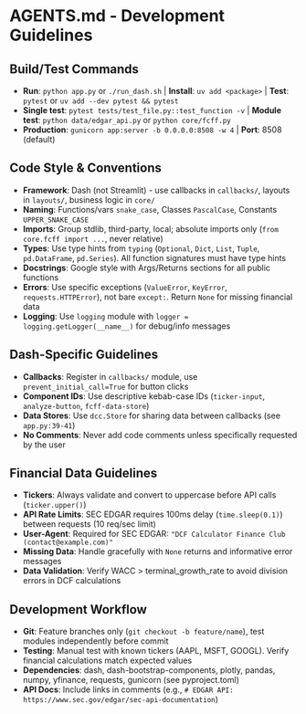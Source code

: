 # AGENTS.md - Development Guidelines

## Build/Test Commands

- **Run**: `python app.py` or `./run_dash.sh` | **Install**: `uv add <package>` | **Test**: `pytest` or `uv add --dev pytest && pytest`
- **Single test**: `pytest tests/test_file.py::test_function -v` | **Module test**: `python data/edgar_api.py` or `python core/fcff.py`
- **Production**: `gunicorn app:server -b 0.0.0.0:8508 -w 4` | **Port**: 8508 (default)

## Code Style & Conventions

- **Framework**: Dash (not Streamlit) - use callbacks in `callbacks/`, layouts in `layouts/`, business logic in `core/`
- **Naming**: Functions/vars `snake_case`, Classes `PascalCase`, Constants `UPPER_SNAKE_CASE`
- **Imports**: Group stdlib, third-party, local; absolute imports only (`from core.fcff import ...`, never relative)
- **Types**: Use type hints from `typing` (`Optional`, `Dict`, `List`, `Tuple`, `pd.DataFrame`, `pd.Series`). All function signatures must have type hints
- **Docstrings**: Google style with Args/Returns sections for all public functions
- **Errors**: Use specific exceptions (`ValueError`, `KeyError`, `requests.HTTPError`), not bare `except:`. Return `None` for missing financial data
- **Logging**: Use `logging` module with `logger = logging.getLogger(__name__)` for debug/info messages

## Dash-Specific Guidelines

- **Callbacks**: Register in `callbacks/` module, use `prevent_initial_call=True` for button clicks
- **Component IDs**: Use descriptive kebab-case IDs (`ticker-input`, `analyze-button`, `fcff-data-store`)
- **Data Stores**: Use `dcc.Store` for sharing data between callbacks (see `app.py:39-41`)
- **No Comments**: Never add code comments unless specifically requested by the user

## Financial Data Guidelines

- **Tickers**: Always validate and convert to uppercase before API calls (`ticker.upper()`)
- **API Rate Limits**: SEC EDGAR requires 100ms delay (`time.sleep(0.1)`) between requests (10 req/sec limit)
- **User-Agent**: Required for SEC EDGAR: `"DCF Calculator Finance Club (contact@example.com)"`
- **Missing Data**: Handle gracefully with `None` returns and informative error messages
- **Data Validation**: Verify WACC > terminal_growth_rate to avoid division errors in DCF calculations

## Development Workflow

- **Git**: Feature branches only (`git checkout -b feature/name`), test modules independently before commit
- **Testing**: Manual test with known tickers (AAPL, MSFT, GOOGL). Verify financial calculations match expected values
- **Dependencies**: dash, dash-bootstrap-components, plotly, pandas, numpy, yfinance, requests, gunicorn (see pyproject.toml)
- **API Docs**: Include links in comments (e.g., `# EDGAR API: https://www.sec.gov/edgar/sec-api-documentation`)
